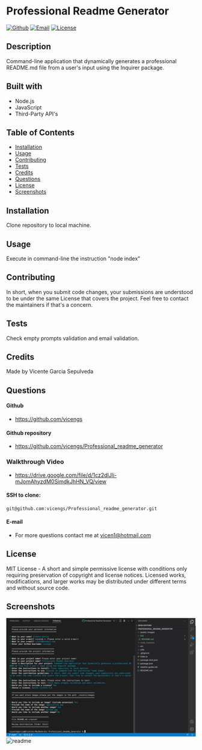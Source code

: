 # Professional Readme Generator

[![Github](https://img.shields.io/static/v1?label=Github&message=vicengs&color=yellow)](https://github.com/vicengs) [![Email](https://img.shields.io/static/v1?label=Email&message=Vicente&color=informational)](mailto:vicen1@hotmail.com) [![License](https://img.shields.io/static/v1?label=License&message=MIT&color=green)](http://choosealicense.com/licenses/mit/)

## Description
  
Command-line application that dynamically generates a professional README.md file from a user's input using the Inquirer package.

## Built with

- Node.js
- JavaScript
- Third-Party API's

## Table of Contents

* [Installation](#installation)
* [Usage](#usage)
* [Contributing](#contributing)
* [Tests](#tests)
* [Credits](#credits)
* [Questions](#questions)
* [License](#license)
* [Screenshots](#screenshots)

## Installation

Clone repository to local machine.

## Usage

Execute in command-line the instruction "node index"

## Contributing

In short, when you submit code changes, your submissions are understood to be under the same License that covers the project. Feel free to contact the maintainers if that's a concern.

## Tests

Check empty prompts validation and email validation.

## Credits

Made by Vicente Garcia Sepulveda

## Questions

#### Github
  
- https://github.com/vicengs

#### Github repository

- https://github.com/vicengs/Professional_readme_generator

### Walkthrough Video

- https://drive.google.com/file/d/1cz2dIJli-mJomAhyzdM0SimdkJhHN_VQ/view

#### SSH to clone:

    git@github.com:vicengs/Professional_readme_generator.git
  
#### E-mail
  
- For more questions contact me at vicen1@hotmail.com

## License

MIT License - A short and simple permissive license with conditions only requiring preservation of copyright and license notices. Licensed works, modifications, and larger works may be distributed under different terms and without source code.

## Screenshots
    
![application](/assets/images/application.jpg)
![readme](/assets/images/readme.jpg)